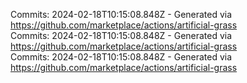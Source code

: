 Commits: 2024-02-18T10:15:08.848Z - Generated via https://github.com/marketplace/actions/artificial-grass
<br>
Commits: 2024-02-18T10:15:08.848Z - Generated via https://github.com/marketplace/actions/artificial-grass
<br>
Commits: 2024-02-18T10:15:08.848Z - Generated via https://github.com/marketplace/actions/artificial-grass
<br>
